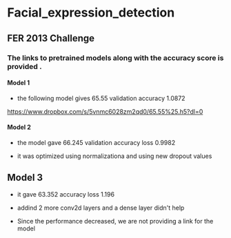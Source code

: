 # Facial_expression_detection

## FER 2013 Challenge 


### The links to pretrained models along with the accuracy score is provided .

#### Model 1  

* the following model gives 65.55 validation accuracy 1.0872

https://www.dropbox.com/s/5vnmc6028zm2qd0/65.55%25.h5?dl=0

#### Model 2 

* the model gave 66.245 validation accuracy  loss 0.9982

* it was optimized using normalizationa and using new dropout values


## Model 3 

* it gave 63.352 accuracy  loss 1.196

* addind 2 more conv2d layers and a dense layer didn't help

* Since the performance decreased, we are not providing a link for the model

